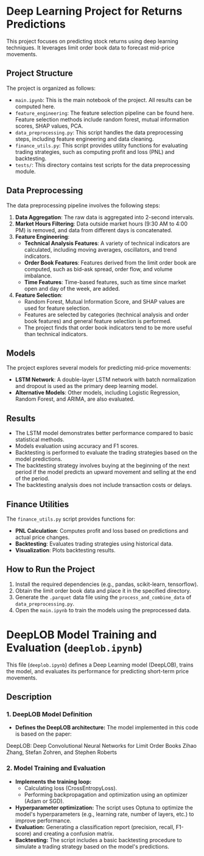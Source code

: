 # Deep Learning Project for Returns Predictions

This project focuses on predicting stock returns using deep learning techniques. It leverages limit order book data to forecast mid-price movements.

## Project Structure

The project is organized as follows:

- `main.ipynb`: This is the main notebook of the project. All results can be computed here.
- `feature_engineering`: The feature selection pipeline can be found here. Feature selection methods include random forest, mutual information scores, SHAP values, PCA.
- `data_preprocessing.py`: This script handles the data preprocessing steps, including feature engineering and data cleaning.
- `finance_utils.py`: This script provides utility functions for evaluating trading strategies, such as computing profit and loss (PNL) and backtesting.
- `tests/`: This directory contains test scripts for the data preprocessing module.

## Data Preprocessing

The data preprocessing pipeline involves the following steps:

1.  **Data Aggregation**: The raw data is aggregated into 2-second intervals.
2.  **Market Hours Filtering**: Data outside market hours (9:30 AM to 4:00 PM) is removed, and data from different days is concatenated.
3.  **Feature Engineering**:
    - **Technical Analysis Features**: A variety of technical indicators are calculated, including moving averages, oscillators, and trend indicators.
    - **Order Book Features**: Features derived from the limit order book are computed, such as bid-ask spread, order flow, and volume imbalance.
    - **Time Features**: Time-based features, such as time since market open and day of the week, are added.
4.  **Feature Selection**:
    - Random Forest, Mutual Information Score, and SHAP values are used for feature selection.
    - Features are selected by categories (technical analysis and order book features) and general feature selection is performed.
    - The project finds that order book indicators tend to be more useful than technical indicators.

## Models

The project explores several models for predicting mid-price movements:

- **LSTM Network**: A double-layer LSTM network with batch normalization and dropout is used as the primary deep learning model.
- **Alternative Models**: Other models, including Logistic Regression, Random Forest, and ARIMA, are also evaluated.

## Results

- The LSTM model demonstrates better performance compared to basic statistical methods.
- Models evaluation using accuracy and F1 scores.
- Backtesting is performed to evaluate the trading strategies based on the model predictions.
- The backtesting strategy involves buying at the beginning of the next period if the model predicts an upward movement and selling at the end of the period.
- The backtesting analysis does not include transaction costs or delays.

## Finance Utilities

The `finance_utils.py` script provides functions for:

- **PNL Calculation**: Computes profit and loss based on predictions and actual price changes.
- **Backtesting**: Evaluates trading strategies using historical data.
- **Visualization**: Plots backtesting results.

## How to Run the Project

1.  Install the required dependencies (e.g., pandas, scikit-learn, tensorflow).
2.  Obtain the limit order book data and place it in the specified directory.
3.  Generate the `.parquet` data file using the `process_and_combine_data` of `data_preprocessing.py`.
4.  Open the `main.ipynb` to train the models using the preprocessed data.

# DeepLOB Model Training and Evaluation (`deeplob.ipynb`)

This file (`deeplob.ipynb`) defines a Deep Learning model (DeepLOB), trains the model, and evaluates its performance for predicting short-term price movements.

## Description

### 1. DeepLOB Model Definition

- **Defines the DeepLOB architecture:** The model implemented in this code is based on the paper:

DeepLOB: Deep Convolutional Neural Networks for Limit Order Books
Zihao Zhang, Stefan Zohren, and Stephen Roberts

### 2. Model Training and Evaluation

- **Implements the training loop:**
  - Calculating loss (CrossEntropyLoss).
  - Performing backpropagation and optimization using an optimizer (Adam or SGD).
- **Hyperparameter optimization:** The script uses Optuna to optimize the model's hyperparameters (e.g., learning rate, number of layers, etc.) to improve performance.
- **Evaluation:** Generating a classification report (precision, recall, F1-score) and creating a confusion matrix.
- **Backtesting:** The script includes a basic backtesting procedure to simulate a trading strategy based on the model's predictions.
